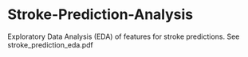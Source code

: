 # Stroke-Prediction-Analysis
Exploratory Data Analysis (EDA) of features for stroke predictions.
See stroke_prediction_eda.pdf

